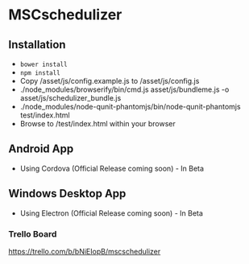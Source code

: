 # MSCschedulizer
## Installation
- ```bower install```
- ```npm install```
- Copy /asset/js/config.example.js to /asset/js/config.js
- ./node_modules/browserify/bin/cmd.js asset/js/bundleme.js -o asset/js/schedulizer_bundle.js
- ./node_modules/node-qunit-phantomjs/bin/node-qunit-phantomjs test/index.html
- Browse to /test/index.html within your browser

## Android App
- Using Cordova (Official Release coming soon) - In Beta

## Windows Desktop App
- Using Electron (Official Release coming soon) - In Beta

### Trello Board
https://trello.com/b/bNiEIopB/mscschedulizer